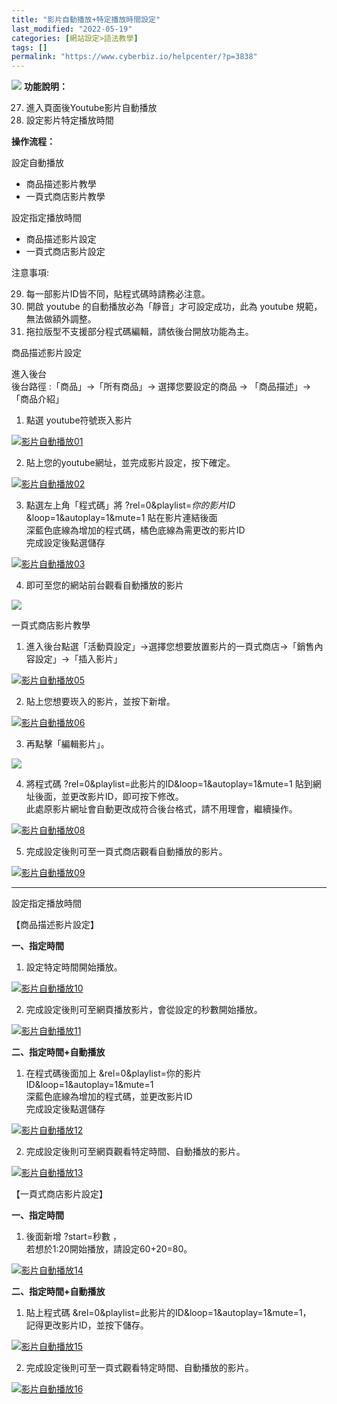 ```yaml
---
title: "影片自動播放+特定播放時間設定"
last_modified: "2022-05-19"
categories: [網站設定>語法教學]
tags: []
permalink: "https://www.cyberbiz.io/helpcenter/?p=3838"
---
```


![](https://www.cyberbiz.io/support/wp-content/uploads/2021/08/全版本.png)
**功能說明：**  

27. 進入頁面後Youtube影片自動播放
28. 設定影片特定播放時間

**操作流程：**

設定自動播放

* 商品描述影片教學
* 一頁式商店影片教學

設定指定播放時間

* 商品描述影片設定
* 一頁式商店影片設定

注意事項:  

29. 每一部影片ID皆不同，貼程式碼時請務必注意。
30. 開啟 youtube 的自動播放必為「靜音」才可設定成功，此為 youtube 規範，無法做額外調整。 
31. 拖拉版型不支援部分程式碼編輯，請依後台開放功能為主。



商品描述影片設定  

進入後台  
後台路徑 :「商品」→「所有商品」→ 選擇您要設定的商品 → 「商品描述」→「商品介紹」  


1. 點選 youtube符號崁入影片   

[![影片自動播放01](https://www.cyberbiz.io/support/wp-content/uploads/2021/08/影片自動播放01.png)](https://www.cyberbiz.io/support/wp-content/uploads/2021/08/影片自動播放01.png)



2. 貼上您的youtube網址，並完成影片設定，按下確定。   

[![影片自動播放02](https://www.cyberbiz.io/support/wp-content/uploads/2021/08/影片自動播放02.png)](https://www.cyberbiz.io/support/wp-content/uploads/2021/08/影片自動播放02.png)



3. 點選左上角「程式碼」將 ?rel=0&playlist=_你的影片ID_ &loop=1&autoplay=1&mute=1  貼在影片連結後面  
深藍色底線為增加的程式碼，橘色底線為需更改的影片ID  
完成設定後點選儲存  

[![影片自動播放03](https://www.cyberbiz.io/support/wp-content/uploads/2021/08/影片自動播放03.png)](https://www.cyberbiz.io/support/wp-content/uploads/2021/08/影片自動播放03.png)



4. 即可至您的網站前台觀看自動播放的影片   


[![](https://www.cyberbiz.io/support/wp-content/uploads/2021/08/影片自動播放04.png)](https://www.cyberbiz.io/support/wp-content/uploads/2021/08/影片自動播放04.png)



一頁式商店影片教學  


1. 進入後台點選「活動頁設定」→選擇您想要放置影片的一頁式商店→「銷售內容設定」→「插入影片」   

[![影片自動播放05](https://www.cyberbiz.io/support/wp-content/uploads/2021/08/影片自動播放05.png)](https://www.cyberbiz.io/support/wp-content/uploads/2021/08/影片自動播放05.png)



2. 貼上您想要崁入的影片，並按下新增。   

[![影片自動播放06](https://www.cyberbiz.io/support/wp-content/uploads/2021/08/影片自動播放06.png)](https://www.cyberbiz.io/support/wp-content/uploads/2021/08/影片自動播放06.png)



3. 再點擊「編輯影片」。   

[![](https://www.cyberbiz.io/support/wp-content/uploads/2021/08/影片自動播放07.png)](https://www.cyberbiz.io/support/wp-content/uploads/2021/08/影片自動播放07.png)



4. 將程式碼 ?rel=0&playlist=此影片的ID&loop=1&autoplay=1&mute=1 貼到網址後面，並更改影片ID，即可按下修改。  
此處原影片網址會自動更改成符合後台格式，請不用理會，繼續操作。  

[![影片自動播放08](https://www.cyberbiz.io/support/wp-content/uploads/2021/08/影片自動播放08.png)](https://www.cyberbiz.io/support/wp-content/uploads/2021/08/影片自動播放08.png)



5. 完成設定後則可至一頁式商店觀看自動播放的影片。   


[![影片自動播放09](https://www.cyberbiz.io/support/wp-content/uploads/2021/08/影片自動播放09.png)](https://www.cyberbiz.io/support/wp-content/uploads/2021/08/影片自動播放09.png)



* * *

設定指定播放時間  

【商品描述影片設定】  

**一、指定時間**  

1. 設定特定時間開始播放。   

[![影片自動播放10](https://www.cyberbiz.io/support/wp-content/uploads/2021/09/影片自動播放10.png)](https://www.cyberbiz.io/support/wp-content/uploads/2021/09/影片自動播放10.png)



2. 完成設定後則可至網頁播放影片，會從設定的秒數開始播放。   

[![影片自動播放11](https://www.cyberbiz.io/support/wp-content/uploads/2021/09/影片自動播放11.png)](https://www.cyberbiz.io/support/wp-content/uploads/2021/09/影片自動播放11.png)


**二、指定時間+自動播放**  

1. 在程式碼後面加上 &rel=0&playlist=你的影片ID&loop=1&autoplay=1&mute=1  
深藍色底線為增加的程式碼，並更改影片ID  
完成設定後點選儲存  

[![影片自動播放12](https://www.cyberbiz.io/support/wp-content/uploads/2021/09/影片自動播放12.png)](https://www.cyberbiz.io/support/wp-content/uploads/2021/09/影片自動播放12.png)



2. 完成設定後則可至網頁觀看特定時間、自動播放的影片。  

[![影片自動播放13](https://www.cyberbiz.io/support/wp-content/uploads/2021/09/影片自動播放13.png)](https://www.cyberbiz.io/support/wp-content/uploads/2021/09/影片自動播放13.png)



【一頁式商店影片設定】  

**一、指定時間**  

1. 後面新增 ?start=秒數 ，  
若想於1:20開始播放，請設定60+20=80。  

[![影片自動播放14](https://www.cyberbiz.io/support/wp-content/uploads/2021/09/影片自動播放14.png)](https://www.cyberbiz.io/support/wp-content/uploads/2021/09/影片自動播放14.png)


**二、指定時間+自動播放**  

1. 貼上程式碼 &rel=0&playlist=此影片的ID&loop=1&autoplay=1&mute=1，  
記得更改影片ID，並按下儲存。  

[![影片自動播放15](https://www.cyberbiz.io/support/wp-content/uploads/2021/09/影片自動播放15.png)](https://www.cyberbiz.io/support/wp-content/uploads/2021/09/影片自動播放15.png)



2. 完成設定後則可至一頁式觀看特定時間、自動播放的影片。  

[![影片自動播放16](https://www.cyberbiz.io/support/wp-content/uploads/2021/09/影片自動播放16.png)](https://www.cyberbiz.io/support/wp-content/uploads/2021/09/影片自動播放16.png)

